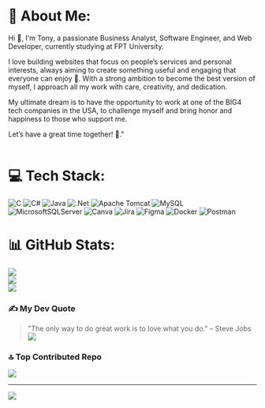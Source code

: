 # 💫 About Me:
Hi 👋, I'm Tony, a passionate Business Analyst, Software Engineer, and Web Developer, currently studying at FPT University.

I love building websites that focus on people’s services and personal interests, always aiming to create something useful and engaging that everyone can enjoy 🤗. With a strong ambition to become the best version of myself, I approach all my work with care, creativity, and dedication.

My ultimate dream is to have the opportunity to work at one of the BIG4 tech companies in the USA, to challenge myself and bring honor and happiness to those who support me.

Let’s have a great time together! 🌟."<br><br>


# 💻 Tech Stack:
![C](https://img.shields.io/badge/c-%2300599C.svg?style=for-the-badge&logo=c&logoColor=white) ![C#](https://img.shields.io/badge/c%23-%23239120.svg?style=for-the-badge&logo=csharp&logoColor=white) ![Java](https://img.shields.io/badge/java-%23ED8B00.svg?style=for-the-badge&logo=openjdk&logoColor=white) ![.Net](https://img.shields.io/badge/.NET-5C2D91?style=for-the-badge&logo=.net&logoColor=white) ![Apache Tomcat](https://img.shields.io/badge/apache%20tomcat-%23F8DC75.svg?style=for-the-badge&logo=apache-tomcat&logoColor=black) ![MySQL](https://img.shields.io/badge/mysql-4479A1.svg?style=for-the-badge&logo=mysql&logoColor=white) ![MicrosoftSQLServer](https://img.shields.io/badge/Microsoft%20SQL%20Server-CC2927?style=for-the-badge&logo=microsoft%20sql%20server&logoColor=white) ![Canva](https://img.shields.io/badge/Canva-%2300C4CC.svg?style=for-the-badge&logo=Canva&logoColor=white) ![Jira](https://img.shields.io/badge/jira-%230A0FFF.svg?style=for-the-badge&logo=jira&logoColor=white) ![Figma](https://img.shields.io/badge/figma-%23F24E1E.svg?style=for-the-badge&logo=figma&logoColor=white) ![Docker](https://img.shields.io/badge/docker-%230db7ed.svg?style=for-the-badge&logo=docker&logoColor=white) ![Postman](https://img.shields.io/badge/Postman-FF6C37?style=for-the-badge&logo=postman&logoColor=white)
# 📊 GitHub Stats:
![](https://github-readme-stats.vercel.app/api?username=TonyJugo&theme=dark&hide_border=false&include_all_commits=true&count_private=true)<br/>
![](https://github-readme-streak-stats.herokuapp.com/?user=TonyJugo&theme=dark&hide_border=false)<br/>
![](https://github-readme-stats.vercel.app/api/top-langs/?username=TonyJugo&theme=dark&hide_border=false&include_all_commits=true&count_private=true&layout=compact)

### ✍️ My Dev Quote
> "The only way to do great work is to love what you do." – Steve Jobs
![](https://quotes-github-readme.vercel.app/api?type=horizontal&theme=light)

### 🔝 Top Contributed Repo
![](https://github-contributor-stats.vercel.app/api?username=TonyJugo&limit=5&theme=dark&combine_all_yearly_contributions=true)

---
[![](https://visitcount.itsvg.in/api?id=TonyJugo&icon=0&color=1)](https://visitcount.itsvg.in)

<!-- Proudly created with GPRM ( https://gprm.itsvg.in ) -->
